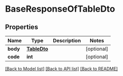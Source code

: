 # BaseResponseOfTableDto

## Properties
Name | Type | Description | Notes
------------ | ------------- | ------------- | -------------
**body** | [**TableDto**](TableDto.md) |  | [optional] 
**code** | **int** |  | [optional] 

[[Back to Model list]](../README.md#documentation-for-models) [[Back to API list]](../README.md#documentation-for-api-endpoints) [[Back to README]](../README.md)


